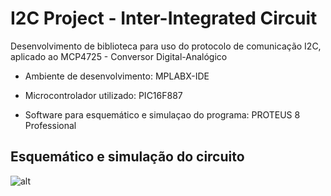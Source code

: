 # I2C Project - Inter-Integrated Circuit

Desenvolvimento de biblioteca para uso do protocolo de comunicação I2C, aplicado ao MCP4725 - Conversor Digital-Analógico

* Ambiente de desenvolvimento: MPLABX-IDE

* Microcontrolador utilizado: PIC16F887

* Software para esquemático e simulaçao do programa: PROTEUS 8 Professional

## Esquemático e simulação do circuito

![alt](link)

